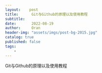 ```yaml
---
layout:    post
title:      Git与Github的原理以及使用教程
subtitle:   
date:       2022-08-19
author:     Oran
header-img: "assets/imgs/post-bg-2015.jpg"
catalog: true
published: false
tags:
    - 
---
```

Git与Github的原理以及使用教程
